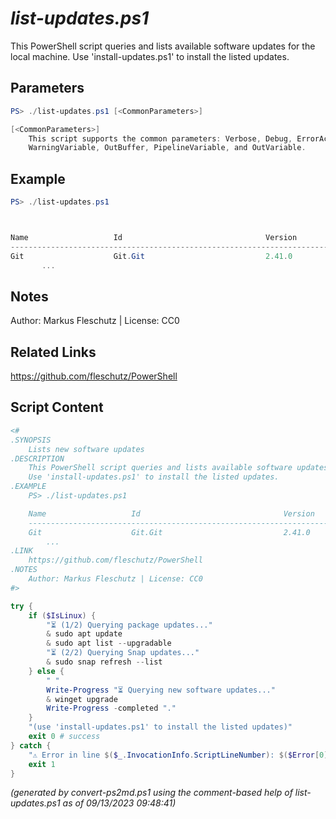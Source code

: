 *list-updates.ps1*
================

This PowerShell script queries and lists available software updates for the local machine.
Use 'install-updates.ps1' to install the listed updates.

Parameters
----------
```powershell
PS> ./list-updates.ps1 [<CommonParameters>]

[<CommonParameters>]
    This script supports the common parameters: Verbose, Debug, ErrorAction, ErrorVariable, WarningAction, 
    WarningVariable, OutBuffer, PipelineVariable, and OutVariable.
```

Example
-------
```powershell
PS> ./list-updates.ps1



Name                   Id                                Version       Available        Source
--------------------------------------------------------------------------------------------------
Git                    Git.Git                           2.41.0        2.41.0.2         winget
       ...

```

Notes
-----
Author: Markus Fleschutz | License: CC0

Related Links
-------------
https://github.com/fleschutz/PowerShell

Script Content
--------------
```powershell
<#
.SYNOPSIS
	Lists new software updates
.DESCRIPTION
	This PowerShell script queries and lists available software updates for the local machine.
	Use 'install-updates.ps1' to install the listed updates.
.EXAMPLE
	PS> ./list-updates.ps1

	Name                   Id                                Version       Available        Source
	--------------------------------------------------------------------------------------------------
	Git                    Git.Git                           2.41.0        2.41.0.2         winget
        ...
.LINK
	https://github.com/fleschutz/PowerShell
.NOTES
	Author: Markus Fleschutz | License: CC0
#>

try {
	if ($IsLinux) {
		"⏳ (1/2) Querying package updates..."
		& sudo apt update
		& sudo apt list --upgradable
		"⏳ (2/2) Querying Snap updates..."
		& sudo snap refresh --list
	} else {
		" "
		Write-Progress "⏳ Querying new software updates..."
		& winget upgrade
		Write-Progress -completed "."
	}
	"(use 'install-updates.ps1' to install the listed updates)"
	exit 0 # success
} catch {
	"⚠️ Error in line $($_.InvocationInfo.ScriptLineNumber): $($Error[0])"
	exit 1
}
```

*(generated by convert-ps2md.ps1 using the comment-based help of list-updates.ps1 as of 09/13/2023 09:48:41)*
